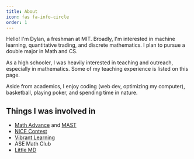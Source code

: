 ```yaml
---
title: About
icon: fas fa-info-circle
order: 1
---
```


Hello! I'm Dylan, a freshman at MIT. Broadly, I'm interested in machine learning, quantitative trading, and discrete mathematics. I plan to pursue a double major in Math and CS.

As a high schooler, I was heavily interested in teaching and outreach, especially in mathematics. Some of my teaching experience is listed on this page.

Aside from academics, I enjoy coding (web dev, optimizing my computer), basketball, playing poker, and spending time in nature.

## Things I was involved in
- [Math Advance](https://mathadvance.org/) and [MAST](https://mast.mathadvance.org/)
- [NICE Contest](https://www.nicecontest.xyz/)
- [Vibrant Learning](https://vibrantlearning.github.io/)
- ASE Math Club
- [Little MD](https://littlemeddegree.wixsite.com/medcamp)
